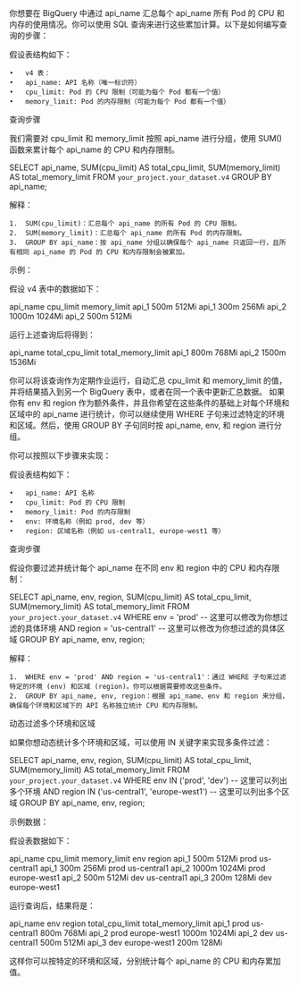 你想要在 BigQuery 中通过 api_name 汇总每个 api_name 所有 Pod 的 CPU 和内存的使用情况。你可以使用 SQL 查询来进行这些累加计算。以下是如何编写查询的步骤：

假设表结构如下：

	•	v4 表：
	•	api_name: API 名称（唯一标识符）
	•	cpu_limit: Pod 的 CPU 限制（可能为每个 Pod 都有一个值）
	•	memory_limit: Pod 的内存限制（可能为每个 Pod 都有一个值）

查询步骤

我们需要对 cpu_limit 和 memory_limit 按照 api_name 进行分组，使用 SUM() 函数来累计每个 api_name 的 CPU 和内存限制。

SELECT
  api_name,
  SUM(cpu_limit) AS total_cpu_limit,
  SUM(memory_limit) AS total_memory_limit
FROM
  `your_project.your_dataset.v4`
GROUP BY
  api_name;

解释：

	1.	SUM(cpu_limit)：汇总每个 api_name 的所有 Pod 的 CPU 限制。
	2.	SUM(memory_limit)：汇总每个 api_name 的所有 Pod 的内存限制。
	3.	GROUP BY api_name：按 api_name 分组以确保每个 api_name 只返回一行，且所有相同 api_name 的 Pod 的 CPU 和内存限制会被累加。

示例：

假设 v4 表中的数据如下：

api_name	cpu_limit	memory_limit
api_1	500m	512Mi
api_1	300m	256Mi
api_2	1000m	1024Mi
api_2	500m	512Mi

运行上述查询后将得到：

api_name	total_cpu_limit	total_memory_limit
api_1	800m	768Mi
api_2	1500m	1536Mi

你可以将该查询作为定期作业运行，自动汇总 cpu_limit 和 memory_limit 的值，并将结果插入到另一个 BigQuery 表中，或者在同一个表中更新汇总数据。
如果你有 env 和 region 作为额外条件，并且你希望在这些条件的基础上对每个环境和区域中的 api_name 进行统计，你可以继续使用 WHERE 子句来过滤特定的环境和区域。然后，使用 GROUP BY 子句同时按 api_name, env, 和 region 进行分组。

你可以按照以下步骤来实现：

假设表结构如下：

	•	api_name: API 名称
	•	cpu_limit: Pod 的 CPU 限制
	•	memory_limit: Pod 的内存限制
	•	env: 环境名称（例如 prod, dev 等）
	•	region: 区域名称（例如 us-central1, europe-west1 等）

查询步骤

假设你要过滤并统计每个 api_name 在不同 env 和 region 中的 CPU 和内存限制：

SELECT
  api_name,
  env,
  region,
  SUM(cpu_limit) AS total_cpu_limit,
  SUM(memory_limit) AS total_memory_limit
FROM
  `your_project.your_dataset.v4`
WHERE
  env = 'prod'  -- 这里可以修改为你想过滤的具体环境
  AND region = 'us-central1'  -- 这里可以修改为你想过滤的具体区域
GROUP BY
  api_name, env, region;

解释：

	1.	WHERE env = 'prod' AND region = 'us-central1'：通过 WHERE 子句来过滤特定的环境 (env) 和区域 (region)。你可以根据需要修改这些条件。
	2.	GROUP BY api_name, env, region：根据 api_name、env 和 region 来分组，确保每个环境和区域下的 API 名称独立统计 CPU 和内存限制。

动态过滤多个环境和区域

如果你想动态统计多个环境和区域，可以使用 IN 关键字来实现多条件过滤：

SELECT
  api_name,
  env,
  region,
  SUM(cpu_limit) AS total_cpu_limit,
  SUM(memory_limit) AS total_memory_limit
FROM
  `your_project.your_dataset.v4`
WHERE
  env IN ('prod', 'dev')  -- 这里可以列出多个环境
  AND region IN ('us-central1', 'europe-west1')  -- 这里可以列出多个区域
GROUP BY
  api_name, env, region;

示例数据：

假设表数据如下：

api_name	cpu_limit	memory_limit	env	region
api_1	500m	512Mi	prod	us-central1
api_1	300m	256Mi	prod	us-central1
api_2	1000m	1024Mi	prod	europe-west1
api_2	500m	512Mi	dev	us-central1
api_3	200m	128Mi	dev	europe-west1

运行查询后，结果将是：

api_name	env	region	total_cpu_limit	total_memory_limit
api_1	prod	us-central1	800m	768Mi
api_2	prod	europe-west1	1000m	1024Mi
api_2	dev	us-central1	500m	512Mi
api_3	dev	europe-west1	200m	128Mi

这样你可以按特定的环境和区域，分别统计每个 api_name 的 CPU 和内存累加值。
